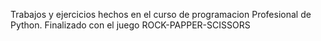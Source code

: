 Trabajos y ejercicios hechos en el curso de programacion Profesional de Python.
Finalizado con el juego ROCK-PAPPER-SCISSORS

